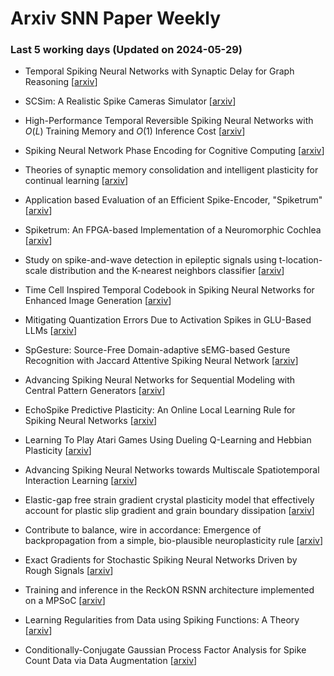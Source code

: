 # Arxiv SNN Paper Weekly


 ### **Last 5 working days (Updated on 2024-05-29)** 


- Temporal Spiking Neural Networks with Synaptic Delay for Graph Reasoning [[arxiv](https://arxiv.org/abs/2405.16851)]

- SCSim: A Realistic Spike Cameras Simulator [[arxiv](https://arxiv.org/abs/2405.16790)]

- High-Performance Temporal Reversible Spiking Neural Networks with $O(L)$ Training Memory and $O(1)$ Inference Cost [[arxiv](https://arxiv.org/abs/2405.16466)]

- Spiking Neural Network Phase Encoding for Cognitive Computing [[arxiv](https://arxiv.org/abs/2405.16023)]

- Theories of synaptic memory consolidation and intelligent plasticity for continual learning [[arxiv](https://arxiv.org/abs/2405.16922)]

- Application based Evaluation of an Efficient Spike-Encoder, "Spiketrum" [[arxiv](https://arxiv.org/abs/2405.15927)]

- Spiketrum: An FPGA-based Implementation of a Neuromorphic Cochlea [[arxiv](https://arxiv.org/abs/2405.15923)]

- Study on spike-and-wave detection in epileptic signals using t-location-scale distribution and the K-nearest neighbors classifier [[arxiv](https://arxiv.org/abs/2405.14896)]

- Time Cell Inspired Temporal Codebook in Spiking Neural Networks for Enhanced Image Generation [[arxiv](https://arxiv.org/abs/2405.14474)]

- Mitigating Quantization Errors Due to Activation Spikes in GLU-Based LLMs [[arxiv](https://arxiv.org/abs/2405.14428)]

- SpGesture: Source-Free Domain-adaptive sEMG-based Gesture Recognition with Jaccard Attentive Spiking Neural Network [[arxiv](https://arxiv.org/abs/2405.14398)]

- Advancing Spiking Neural Networks for Sequential Modeling with Central Pattern Generators [[arxiv](https://arxiv.org/abs/2405.14362)]

- EchoSpike Predictive Plasticity: An Online Local Learning Rule for Spiking Neural Networks [[arxiv](https://arxiv.org/abs/2405.13976)]

- Learning To Play Atari Games Using Dueling Q-Learning and Hebbian Plasticity [[arxiv](https://arxiv.org/abs/2405.13960)]

- Advancing Spiking Neural Networks towards Multiscale Spatiotemporal Interaction Learning [[arxiv](https://arxiv.org/abs/2405.13672)]

- Elastic-gap free strain gradient crystal plasticity model that effectively account for plastic slip gradient and grain boundary dissipation [[arxiv](https://arxiv.org/abs/2405.13384)]

- Contribute to balance, wire in accordance: Emergence of backpropagation from a simple, bio-plausible neuroplasticity rule [[arxiv](https://arxiv.org/abs/2405.14139)]

- Exact Gradients for Stochastic Spiking Neural Networks Driven by Rough Signals [[arxiv](https://arxiv.org/abs/2405.13587)]

- Training and inference in the ReckON RSNN architecture implemented on a MPSoC [[arxiv](https://arxiv.org/abs/2405.12849)]

- Learning Regularities from Data using Spiking Functions: A Theory [[arxiv](https://arxiv.org/abs/2405.11684)]

- Conditionally-Conjugate Gaussian Process Factor Analysis for Spike Count Data via Data Augmentation [[arxiv](https://arxiv.org/abs/2405.11683)]

